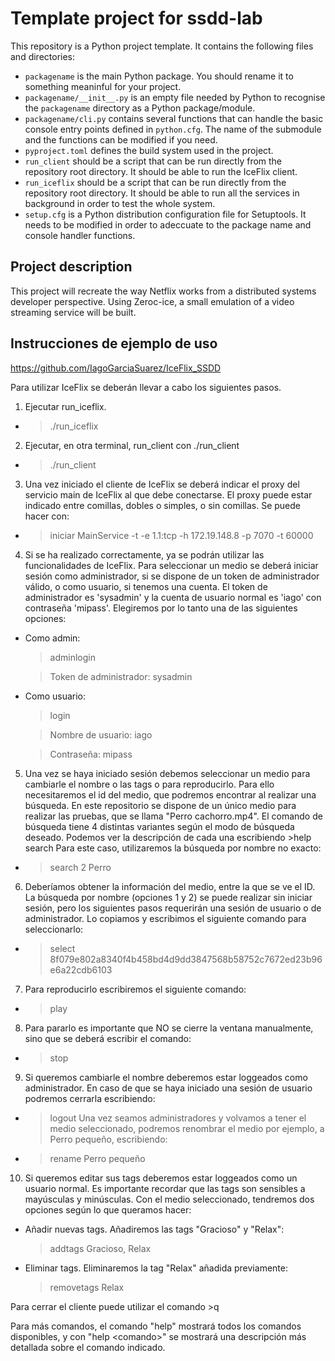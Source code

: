 # Template project for ssdd-lab

This repository is a Python project template. It contains the
following files and directories:

- `packagename` is the main Python package. You should rename it to
  something meaninful for your project.
- `packagename/__init__.py` is an empty file needed by Python to
  recognise the `packagename` directory as a Python package/module.
- `packagename/cli.py` contains several functions that can handle the
  basic console entry points defined in `python.cfg`. The name of the
  submodule and the functions can be modified if you need.
- `pyproject.toml` defines the build system used in the project.
- `run_client` should be a script that can be run directly from the
  repository root directory. It should be able to run the IceFlix
  client.
- `run_iceflix` should be a script that can be run directly from the
  repository root directory. It should be able to run all the services
  in background in order to test the whole system.
- `setup.cfg` is a Python distribution configuration file for
  Setuptools. It needs to be modified in order to adeccuate to the
  package name and console handler functions.


## Project description

This project will recreate the way Netflix works from a distributed systems 
developer perspective.
Using Zeroc-ice, a small emulation of a video streaming service will be built.

## Instrucciones de ejemplo de uso
https://github.com/IagoGarciaSuarez/IceFlix_SSDD

Para utilizar IceFlix se deberán llevar a cabo los siguientes pasos.
1. Ejecutar run_iceflix.
  - >./run_iceflix
2. Ejecutar, en otra terminal, run_client con ./run_client
  - >./run_client
3. Una vez iniciado el cliente de IceFlix se deberá indicar el proxy del servicio 
main de IceFlix al que debe conectarse. El proxy puede estar indicado entre 
comillas, dobles o simples, o sin comillas. Se puede hacer con:
  - >iniciar MainService -t -e 1.1:tcp -h 172.19.148.8 -p 7070 -t 60000
4. Si se ha realizado correctamente, ya se podrán utilizar las funcionalidades de 
IceFlix. Para seleccionar un medio se deberá iniciar sesión como administrador, si
se dispone de un token de administrador válido, o como usuario, si tenemos una cuenta.
El token de administrador es 'sysadmin' y la cuenta de usuario normal es 'iago' con 
contraseña 'mipass'. Elegiremos por lo tanto una de las siguientes opciones:
  - Como admin:
      >adminlogin
      
      >Token de administrador: sysadmin
  - Como usuario:
      >login
      
      >Nombre de usuario: iago
      
      >Contraseña: mipass
5. Una vez se haya iniciado sesión debemos seleccionar un medio para cambiarle 
el nombre o las tags o para reproducirlo. Para ello necesitaremos el id del medio,
que podremos encontrar al realizar una búsqueda. En este repositorio se dispone
de un único medio para realizar las pruebas, que se llama "Perro cachorro.mp4".
El comando de búsqueda tiene 4 distintas variantes según el modo de búsqueda deseado.
Podemos ver la descripción de cada una escribiendo >help search
Para este caso, utilizaremos la búsqueda por nombre no exacto:
  - >search 2 Perro
6. Deberíamos obtener la información del medio, entre la que se ve el ID. La búsqueda
por nombre (opciones 1 y 2) se puede realizar sin iniciar sesión, pero los siguientes
pasos requerirán una sesión de usuario o de administrador. Lo copiamos y escribimos 
el siguiente comando para seleccionarlo:
  - >select 8f079e802a8340f4b458bd4d9dd3847568b58752c7672ed23b96e6a22cdb6103
7. Para reproducirlo escribiremos el siguiente comando:
  - >play
8. Para pararlo es importante que NO se cierre la ventana manualmente, sino que se
deberá escribir el comando:
  - >stop
9. Si queremos cambiarle el nombre deberemos estar loggeados como administrador. En
caso de que se haya iniciado una sesión de usuario podremos cerrarla escribiendo:
  - >logout
Una vez seamos administradores y volvamos a tener el medio seleccionado, podremos 
renombrar el medio por ejemplo, a Perro pequeño, escribiendo:
  - >rename Perro pequeño
10. Si queremos editar sus tags deberemos estar loggeados como un usuario normal.
Es importante recordar que las tags son sensibles a mayúsculas y minúsculas.
Con el medio seleccionado, tendremos dos opciones según lo que queramos hacer:
  - Añadir nuevas tags. Añadiremos las tags "Gracioso" y "Relax":
    > addtags Gracioso, Relax
  - Eliminar tags. Eliminaremos la tag "Relax" añadida previamente:
    > removetags Relax

Para cerrar el cliente puede utilizar el comando >q

Para más comandos, el comando "help" mostrará todos los comandos disponibles, y con
"help \<comando\>" se mostrará una descripción más detallada sobre el comando indicado.

 
